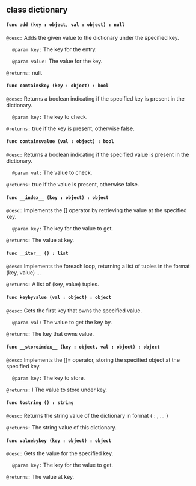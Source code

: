 ## class dictionary

#### ```func add (key : object, val : object) : null```

```@desc:``` Adds the given value to the dictionary under the specified key.

&nbsp;&nbsp;&nbsp;&nbsp;```@param key:``` The key for the entry.

&nbsp;&nbsp;&nbsp;&nbsp;```@param value:``` The value for the key.

```@returns:``` null.

#### ```func containskey (key : object) : bool```

```@desc:``` Returns a boolean indicating if the specified key is present in the dictionary.

&nbsp;&nbsp;&nbsp;&nbsp;```@param key:``` The key to check.

```@returns:``` true if the key is present, otherwise false.

#### ```func containsvalue (val : object) : bool```

```@desc:``` Returns a boolean indicating if the specified value is present in the dictionary.

&nbsp;&nbsp;&nbsp;&nbsp;```@param val:``` The value to check.

```@returns:``` true if the value is present, otherwise false.

#### ```func __index__ (key : object) : object```

```@desc:``` Implements the [] operator by retrieving the value at the specified key.

&nbsp;&nbsp;&nbsp;&nbsp;```@param key:``` The key for the value to get.

```@returns:``` The value at key.

#### ```func __iter__ () : list```

```@desc:``` Implements the foreach loop, returning a list of tuples in the format (key, value) ...

```@returns:``` A list of (key, value) tuples.

#### ```func keybyvalue (val : object) : object```

```@desc:``` Gets the first key that owns the specified value.

&nbsp;&nbsp;&nbsp;&nbsp;```@param val:``` The value to get the key by.

```@returns:``` The key that owns value.

#### ```func __storeindex__ (key : object, val : object) : object```

```@desc:``` Implements the []= operator, storing the specified object at the specified key.

&nbsp;&nbsp;&nbsp;&nbsp;```@param key:``` The key to store.

```@returns:``` l The value to store under key.

#### ```func tostring () : string```

```@desc:``` Returns the string value of the dictionary in format { <key> : <value>, ... }

```@returns:``` The string value of this dictionary.

#### ```func valuebykey (key : object) : object```

```@desc:``` Gets the value for the specified key.

&nbsp;&nbsp;&nbsp;&nbsp;```@param key:``` The key for the value to get.

```@returns:``` The value at key.

